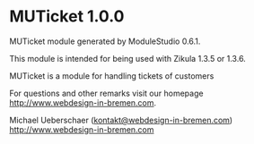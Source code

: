 MUTicket 1.0.0
===========================

MUTicket module generated by ModuleStudio 0.6.1.

This module is intended for being used with Zikula 1.3.5 or 1.3.6.

MUTicket is a module for handling tickets of customers

For questions and other remarks visit our homepage http://www.webdesign-in-bremen.com.

Michael Ueberschaer (kontakt@webdesign-in-bremen.com)
http://www.webdesign-in-bremen.com
